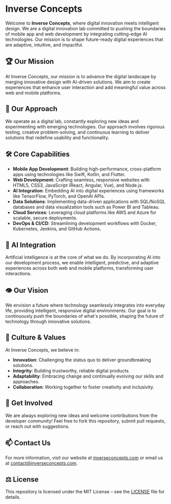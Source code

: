# Inverse Concepts

Welcome to **Inverse Concepts**, where digital innovation meets intelligent design. We are a digital innovation lab committed to pushing the boundaries of mobile app and web development by integrating cutting-edge AI technologies. Our mission is to shape future-ready digital experiences that are adaptive, intuitive, and impactful.

## 🏆 Our Mission
At Inverse Concepts, our mission is to advance the digital landscape by merging innovative design with AI-driven solutions. We aim to create experiences that enhance user interaction and add meaningful value across web and mobile platforms.

## 🔬 Our Approach
We operate as a digital lab, constantly exploring new ideas and experimenting with emerging technologies. Our approach involves rigorous testing, creative problem-solving, and continuous learning to deliver solutions that redefine usability and functionality.

## 🛠️ Core Capabilities
- **Mobile App Development**: Building high-performance, cross-platform apps using technologies like Swift, Kotlin, and Flutter.
- **Web Development**: Crafting seamless, responsive websites with HTML5, CSS3, JavaScript (React, Angular, Vue), and Node.js.
- **AI Integration**: Embedding AI into digital experiences using frameworks like TensorFlow, PyTorch, and OpenAI APIs.
- **Data Solutions**: Implementing data-driven applications with SQL/NoSQL databases and data visualization tools such as Power BI and Tableau.
- **Cloud Services**: Leveraging cloud platforms like AWS and Azure for scalable, secure deployments.
- **DevOps & CI/CD**: Streamlining development workflows with Docker, Kubernetes, Jenkins, and GitHub Actions.

## 🤖 AI Integration
Artificial intelligence is at the core of what we do. By incorporating AI into our development process, we enable intelligent, predictive, and adaptive experiences across both web and mobile platforms, transforming user interactions.

## 👁️ Our Vision
We envision a future where technology seamlessly integrates into everyday life, providing intelligent, responsive digital environments. Our goal is to continuously push the boundaries of what's possible, shaping the future of technology through innovative solutions.

## 🤝 Culture & Values
At Inverse Concepts, we believe in:
- **Innovation**: Challenging the status quo to deliver groundbreaking solutions.
- **Integrity**: Building trustworthy, reliable digital products.
- **Adaptability**: Embracing change and continually evolving our skills and approaches.
- **Collaboration**: Working together to foster creativity and inclusivity.

## 🚀 Get Involved
We are always exploring new ideas and welcome contributions from the developer community! Feel free to fork this repository, submit pull requests, or reach out with suggestions.

## 📫 Contact Us
For more information, visit our website at [inverseconcepts.com](http://inverseconcepts.com) or email us at [contact@inverseconcepts.com](mailto:contact@inverseconcepts.com).

## ⚖️ License
This repository is licensed under the MIT License – see the [LICENSE](LICENSE) file for details.
